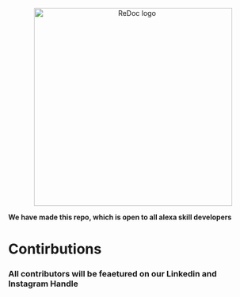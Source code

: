 <p align="center">
  <img alt="ReDoc logo" src="https://raw.githubusercontent.com/alexaCU/skillsHub/main/SkillsHub.png" width="400px" />
</p>

**We have made this repo, which is open to all alexa skill developers**


# Contirbutions

### All contributors will be feaetured on our Linkedin and Instagram Handle 
